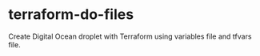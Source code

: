 # terraform-do-files
Create Digital Ocean droplet with Terraform using variables file and tfvars file.
